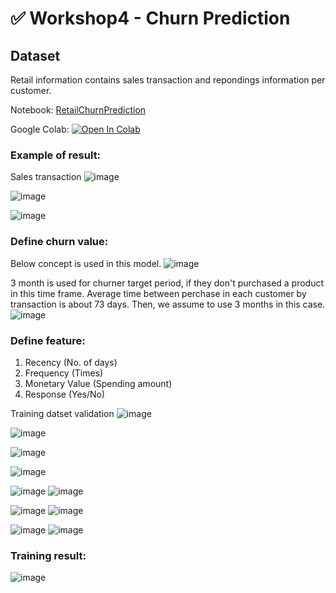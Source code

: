 # :white_check_mark: Workshop4 - Churn Prediction
## Dataset
Retail information contains sales transaction and repondings information per customer.

Notebook: [RetailChurnPrediction](https://github.com/Thaniparn/MADT8101-Customer-Analytics/blob/09d328ce7e02cca713beef357b98811d0ee5ee8f/Workshop4%20-%20Churn%20Prediction/RetailChurnPrediction.ipynb)

Google Colab: [![Open In Colab](https://colab.research.google.com/assets/colab-badge.svg)](https://colab.research.google.com/github/Thaniparn/MADT8101-Customer-Analytics/blob/main/Workshop4%20-%20Churn%20Prediction/RetailChurnPrediction.ipynb)

### Example of result:
Sales transaction
![image](https://github.com/Thaniparn/MADT8101-Customer-Analytics/assets/137845227/65ceafc9-016f-40d6-b210-a180bb53e023)

![image](https://github.com/Thaniparn/MADT8101-Customer-Analytics/assets/137845227/6ffd9045-dcb4-40c2-8cd4-8a6dca266ec6)

![image](https://github.com/Thaniparn/MADT8101-Customer-Analytics/assets/137845227/370af840-e464-4915-af2a-c38bf19281c5)

### Define churn value:
Below concept is used in this model.
![image](https://github.com/Thaniparn/MADT8101-Customer-Analytics/assets/137845227/ffd16aaf-f6ef-40cc-a351-0b3703c8e9f9)

3 month is used for churner target period, if they don't purchased a product in this time frame. Average time between perchase in each customer by transaction is about 73 days. Then, we assume to use 3 months in this case.
![image](https://github.com/Thaniparn/MADT8101-Customer-Analytics/assets/137845227/30a0fc58-51fa-495b-a8bd-9ef8783ea3a6)

### Define feature:
1. Recency (No. of days)
2. Frequency (Times)
3. Monetary Value (Spending amount)
4. Response (Yes/No)

Training datset validation
![image](https://github.com/Thaniparn/MADT8101-Customer-Analytics/assets/137845227/43e11b0e-c2db-42da-8e7a-3f4a51d16f7a)

![image](https://github.com/Thaniparn/MADT8101-Customer-Analytics/assets/137845227/25fbfea9-a1db-4947-8fe8-a5668c0cd20d)

![image](https://github.com/Thaniparn/MADT8101-Customer-Analytics/assets/137845227/896bdb0f-7ebe-4023-9cdc-9ca3f3e9f101)

![image](https://github.com/Thaniparn/MADT8101-Customer-Analytics/assets/137845227/28ef0032-d03a-4800-b74b-67b527a263d0)

![image](https://github.com/Thaniparn/MADT8101-Customer-Analytics/assets/137845227/cd209ef7-2450-41ac-8f33-086755782690)
![image](https://github.com/Thaniparn/MADT8101-Customer-Analytics/assets/137845227/6bc1f6fc-60d0-4942-960e-7505f340e5f1)

![image](https://github.com/Thaniparn/MADT8101-Customer-Analytics/assets/137845227/af9f2479-0dab-44b9-8de2-97c6847285e7)
![image](https://github.com/Thaniparn/MADT8101-Customer-Analytics/assets/137845227/cac0c581-5931-483c-ab61-b424f2a86ef0)

![image](https://github.com/Thaniparn/MADT8101-Customer-Analytics/assets/137845227/3b8c7825-29dc-47db-9f81-fc094d356491)
![image](https://github.com/Thaniparn/MADT8101-Customer-Analytics/assets/137845227/827bdf5c-ccfb-456e-ae7a-3a56ba2aecc6)

### Training result:
![image](https://github.com/Thaniparn/MADT8101-Customer-Analytics/assets/137845227/7cc7ad1b-9bfb-4b4d-bdf5-a3281dc6983f)


